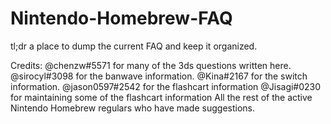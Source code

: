 # Nintendo-Homebrew-FAQ

tl;dr a place to dump the current FAQ and keep it organized.


Credits: 
@chenzw#5571 for many of the 3ds questions written here.
@sirocyl#3098 for the banwave information.
@Kina#2167 for the switch information.
@jason0597#2542 for the flashcart information
@Jisagi#0230 for maintaining some of the flashcart information
All the rest of the active Nintendo Homebrew regulars who have made suggestions.
